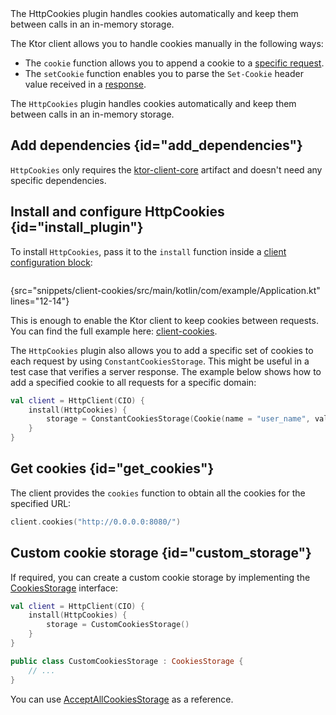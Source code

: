 [//]: # (title: Cookies)

<microformat>
<var name="example_name" value="client-cookies"/>
<include src="lib.xml" include-id="download_example"/>
</microformat>

<excerpt>
The HttpCookies plugin handles cookies automatically and keep them between calls in an in-memory storage.
</excerpt>

The Ktor client allows you to handle cookies manually in the following ways:
* The `cookie` function allows you to append a cookie to a [specific request](request.md#cookies).
* The `setCookie` function enables you to parse the `Set-Cookie` header value received in a [response](response.md#headers).

The `HttpCookies` plugin handles cookies automatically and keep them between calls in an in-memory storage.

## Add dependencies {id="add_dependencies"}
`HttpCookies` only requires the [ktor-client-core](client.md#client-dependency) artifact and doesn't need any specific dependencies.

## Install and configure HttpCookies {id="install_plugin"}

To install `HttpCookies`, pass it to the `install` function inside a [client configuration block](client.md#configure-client):
```kotlin
```
{src="snippets/client-cookies/src/main/kotlin/com/example/Application.kt" lines="12-14"}

This is enough to enable the Ktor client to keep cookies between requests. You can find the full example here: [client-cookies](https://github.com/ktorio/ktor-documentation/tree/main/codeSnippets/snippets/client-cookies).


The `HttpCookies` plugin also allows you to add a specific set of cookies to each request by using `ConstantCookiesStorage`. This might be useful in a test case that verifies a server response. The example below shows how to add a specified cookie to all requests for a specific domain:

```kotlin
val client = HttpClient(CIO) {
    install(HttpCookies) {
        storage = ConstantCookiesStorage(Cookie(name = "user_name", value = "jetbrains", domain = "0.0.0.0"))
    }
}
```

## Get cookies {id="get_cookies"}

The client provides the `cookies` function to obtain all the cookies for the specified URL:

```kotlin
client.cookies("http://0.0.0.0:8080/")
```

## Custom cookie storage {id="custom_storage"}

If required, you can create a custom cookie storage by implementing the [CookiesStorage](https://api.ktor.io/ktor-client/ktor-client-core/ktor-client-core/io.ktor.client.features.cookies/-cookies-storage/index.html) interface:

```kotlin
val client = HttpClient(CIO) {
    install(HttpCookies) {
        storage = CustomCookiesStorage()
    }
}

public class CustomCookiesStorage : CookiesStorage {
    // ...
}
```

You can use [AcceptAllCookiesStorage](https://github.com/ktorio/ktor/blob/main/ktor-client/ktor-client-core/common/src/io/ktor/client/plugins/cookies/AcceptAllCookiesStorage.kt) as a reference.
